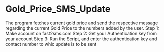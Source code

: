 # Gold_Price_SMS_Update
The program fetches current gold price and send the respective message regarding the current Gold Price to the numbers added by the user.
Step 1: Make account on fast2sms.com
Step 2: Get your Authentication key from your account
Step 3: Run the Script, and enter the authentication key and contact number to whic update is to be sent
